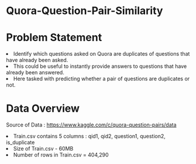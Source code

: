 # Quora-Question-Pair-Similarity

# Problem Statement
<li>Identify which questions asked on Quora are duplicates of questions that have already been asked.</li>
<li>This could be useful to instantly provide answers to questions that have already been answered.</li>
<li>Here tasked with predicting whether a pair of questions are duplicates or not.</li>

# Data Overview
Source of Data : https://www.kaggle.com/c/quora-question-pairs/data

<li>Train.csv contains 5 columns : qid1, qid2, question1, question2, is_duplicate</li>
<li>Size of Train.csv - 60MB</li>
<li>Number of rows in Train.csv = 404,290</li>
